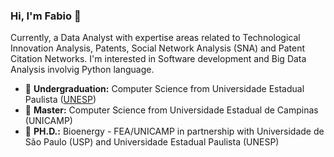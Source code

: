 ### Hi, I'm Fabio 👋
Currently, a Data Analyst with expertise areas related to Technological Innovation Analysis, Patents, Social Network Analysis (SNA) and Patent Citation Networks. I'm interested in Software development and Big Data Analysis involvig Python language.

- 🏫 **Undergraduation:** Computer Science from Universidade Estadual Paulista ([UNESP](https://www.fc.unesp.br/#!/english-version/departments/computing/))
- 🏫 **Master:** Computer Science from Universidade Estadual de Campinas (UNICAMP)
- 🏫 **PH.D.:** Bioenergy - FEA/UNICAMP in partnership with Universidade de São Paulo (USP) and Universidade Estadual Paulista (UNESP)
<!-- - 🔭 I’m currently working on ...
- 🌱 I’m currently learning ...
- 👯 I’m looking to collaborate on ...
- 🤔 I’m looking for help with ...
- 💬 Ask me about ...
- 📫 How to reach me: ...
- 😄 Pronouns: ...
- ⚡ Fun fact: ...
-->

